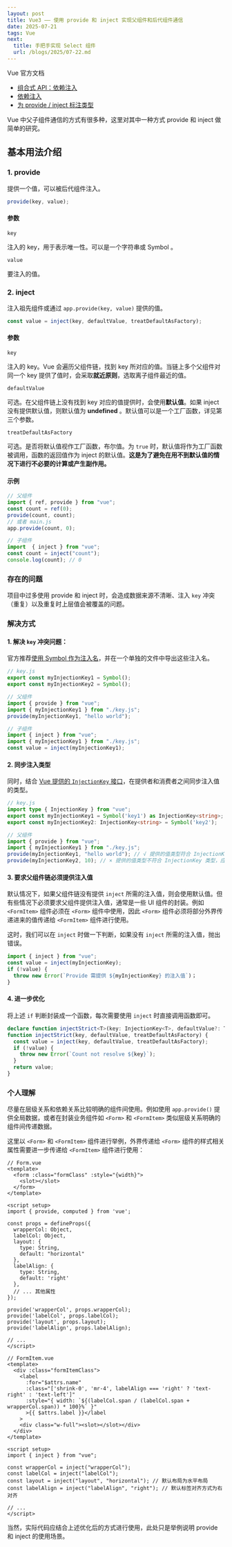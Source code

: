 ```yaml
---
layout: post
title: Vue3 —— 使用 provide 和 inject 实现父组件和后代组件通信
date: 2025-07-21
tags: Vue
next:
  title: 手把手实现 Select 组件
  url: /blogs/2025/07-22.md
---
```


Vue 官方文档

- [组合式 API：依赖注入](https://cn.vuejs.org/api/composition-api-dependency-injection.html#composition-api-dependency-injection)
- [依赖注入](https://cn.vuejs.org/guide/components/provide-inject.html#provide-inject)
- [为 provide / inject 标注类型](https://cn.vuejs.org/guide/typescript/composition-api.html#typing-provide-inject)

Vue 中父子组件通信的方式有很多种，这里对其中一种方式 provide 和 inject 做简单的研究。

## 基本用法介绍

### 1. provide
    
提供一个值，可以被后代组件注入。
    
```js
provide(key, value);
```

#### 参数

`key`

注入的 key，用于表示唯一性。可以是一个字符串或 Symbol 。

`value`

要注入的值。

### 2. inject

注入祖先组件或通过 `app.provide(key, value)` 提供的值。

```js
const value = inject(key, defaultValue, treatDefaultAsFactory);
```

#### 参数

`key`

注入的 key。Vue 会遍历父组件链，找到 key 所对应的值。当链上多个父组件对同一个 key 提供了值时，会采取**就近原则**，选取离子组件最近的值。

`defaultValue`

可选。在父组件链上没有找到 key 对应的值提供时，会使用**默认值**。如果 inject 没有提供默认值，则默认值为 **undefined** 。默认值可以是一个工厂函数，详见第三个参数。

`treatDefaultAsFactory`

可选。是否将默认值视作工厂函数，布尔值。为 `true` 时，默认值将作为工厂函数被调用，函数的返回值作为 inject 的默认值。**这是为了避免在用不到默认值的情况下进行不必要的计算或产生副作用。**

#### 示例

```js
// 父组件
import { ref, provide } from "vue";
const count = ref(0);
provide(count, count);
// 或者 main.js
app.provide(count, 0);

// 子组件
import  { inject } from "vue";
const count = inject("count");
console.log(count); // 0
```

### 存在的问题

项目中过多使用 provide 和 inject 时，会造成数据来源不清晰、注入 `key` 冲突（重复）以及重复时上层值会被覆盖的问题。

### 解决方式

#### 1. 解决 `key` 冲突问题：

官方推荐[使用 Symbol 作为注入名](https://cn.vuejs.org/guide/components/provide-inject.html#working-with-symbol-keys)，并在一个单独的文件中导出这些注入名。

```js
// key.js
export const myInjectionKey1 = Symbol();
export const myInjectionKey2 = Symbol();

// 父组件
import { provide } from "vue";
import { myInjectionKey1 } from "./key.js";
provide(myInjectionKey1, "hello world");

// 子组件
import { inject } from "vue";
import { myInjectionKey1 } from "./key.js";
const value = inject(myInjectionKey1);
```

#### 2. 同步注入类型

同时，结合 [Vue 提供的 `InjectionKey` 接口](https://cn.vuejs.org/guide/typescript/composition-api.html#typing-provide-inject)，在提供者和消费者之间同步注入值的类型。

```ts
// key.js
import type { InjectionKey } from "vue";
export const myInjectionKey1 = Symbol('key1') as InjectionKey<string>;
export const myInjectionKey2: InjectionKey<string> = Symbol('key2');

// 父组件
import { provide } from "vue";
import { myInjectionKey1 } from "./key.js";
provide(myInjectionKey1, "hello world"); // √ 提供的值类型符合 InjectionKey 类型，为 string 类型
provide(myInjectionKey2, 10); // × 提供的值类型不符合 InjectionKey 类型，应为 string 类型但提供的值为 number 类型
```

#### 3. 要求父组件链必须提供注入值

默认情况下，如果父组件链没有提供 `inject` 所需的注入值，则会使用默认值。但有些情况下必须要求父组件提供注入值，通常是一些 UI 组件的封装。例如 `<FormItem>` 组件必须在 `<Form>` 组件中使用，因此 `<Form>` 组件必须将部分外界传递进来的值传递给 `<FormItem>` 组件进行使用。

这时，我们可以在 `inject` 时做一下判断，如果没有 `inject` 所需的注入值，抛出错误。

```js
import { inject } from "vue";
const value = inject(myInjectionKey);
if (!value) {
  throw new Error(`Provide 需提供 ${myInjectionKey} 的注入值`)；
}
```

#### 4. 进一步优化

将上述 `if` 判断封装成一个函数，每次需要使用 `inject` 时直接调用函数即可。

```ts
declare function injectStrict<T>(key: InjectionKey<T>, defaultValue?: T | (() => T), treatDefaultAsFactory?: boolean) : T;
function injectStrict(key, defaultValue, treatDefaultAsFactory) {
  const value = inject(key, defaultValue, treatDefaultAsFactory);
  if (!value) {
    throw new Error(`Count not resolve ${key}`);
  }
  return value;
}
```

### 个人理解

尽量在层级关系和依赖关系比较明确的组件间使用。例如使用 `app.provide()` 提供全局数据，或者在封装业务组件如 `<Form>` 和 `<FormItem>` 类似层级关系明确的组件间传递数据。

这里以 `<Form>` 和 `<FormItem>` 组件进行举例，外界传递给 `<Form>` 组件的样式相关属性需要进一步传递给 `<FormItem>` 组件进行使用：

```vue
// Form.vue
<template>
  <form :class="formClass" :style="{width}">
    <slot></slot>
  </form>
</template>

<script setup>
import { provide, computed } from 'vue';

const props = defineProps({
  wrapperCol: Object,
  labelCol: Object,
  layout: {
    type: String,
    default: "horizontal"
  },
  labelAlign: {
    type: String,
    default: 'right'
  },
  // ... 其他属性
});

provide('wrapperCol', props.wrapperCol);
provide('labelCol', props.labelCol);
provide('layout', props.layout);
provide('labelAlign', props.labelAlign);

// ...
</script>
```

```vue
// FormItem.vue
<template>
  <div :class="formItemClass">
    <label
      :for="$attrs.name"
      :class="['shrink-0', 'mr-4', labelAlign === 'right' ? 'text-right' : 'text-left']"
      :style="{ width: `${(labelCol.span / (labelCol.span + wrapperCol.span)) * 100}%` }"
      >{{ $attrs.label }}</label
    >
    <div class="w-full"><slot></slot></div>
  </div>
</template>

<script setup>
import { inject } from "vue";

const wrapperCol = inject("wrapperCol");
const labelCol = inject("labelCol");
const layout = inject("layout", "horizontal"); // 默认布局为水平布局
const labelAlign = inject("labelAlign", "right"); // 默认标签对齐方式为右对齐

// ...
</script>
```

当然，实际代码应结合上述优化后的方式进行使用，此处只是举例说明 provide 和 inject 的使用场景。
